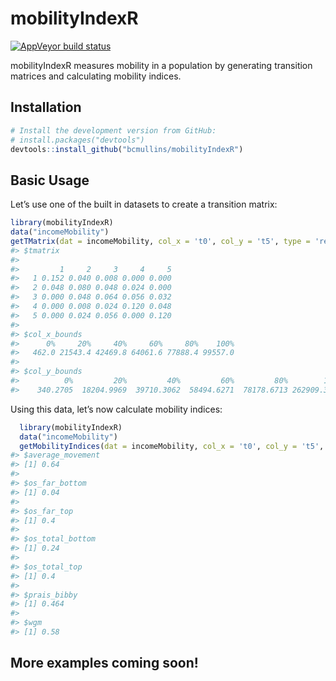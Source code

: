 
<!-- README.md is generated from README.Rmd. Please edit that file -->

# mobilityIndexR

<!-- badges: start -->

[![AppVeyor build
status](https://ci.appveyor.com/api/projects/status/github/bcmullins/mobilityIndexR?branch=master&svg=true)](https://ci.appveyor.com/project/bcmullins/mobilityIndexR)
<!-- badges: end -->

mobilityIndexR measures mobility in a population by generating
transition matrices and calculating mobility indices.

## Installation

<!-- You can install the released version of mobilityIndexR from [CRAN](https://CRAN.R-project.org) with: -->

<!-- #``` r -->

<!-- #install.packages("mobilityIndexR") -->

<!-- #``` -->

``` r
# Install the development version from GitHub:
# install.packages("devtools")
devtools::install_github("bcmullins/mobilityIndexR")
```

## Basic Usage

Let’s use one of the built in datasets to create a transition matrix:

``` r
library(mobilityIndexR)
data("incomeMobility")
getTMatrix(dat = incomeMobility, col_x = 't0', col_y = 't5', type = 'relative', probs = TRUE, num_ranks = 5)
#> $tmatrix
#>    
#>         1     2     3     4     5
#>   1 0.152 0.040 0.008 0.000 0.000
#>   2 0.048 0.080 0.048 0.024 0.000
#>   3 0.000 0.048 0.064 0.056 0.032
#>   4 0.000 0.008 0.024 0.120 0.048
#>   5 0.000 0.024 0.056 0.000 0.120
#> 
#> $col_x_bounds
#>      0%     20%     40%     60%     80%    100% 
#>   462.0 21543.4 42469.8 64061.6 77888.4 99557.0 
#> 
#> $col_y_bounds
#>          0%         20%         40%         60%         80%        100% 
#>    340.2705  18204.9969  39710.3062  58494.6271  78178.6713 262909.3195
```

Using this data, let’s now calculate mobility indices:

``` r
  library(mobilityIndexR)
  data("incomeMobility")
  getMobilityIndices(dat = incomeMobility, col_x = 't0', col_y = 't5', type = 'relative', num_ranks = 5)
#> $average_movement
#> [1] 0.64
#> 
#> $os_far_bottom
#> [1] 0.04
#> 
#> $os_far_top
#> [1] 0.4
#> 
#> $os_total_bottom
#> [1] 0.24
#> 
#> $os_total_top
#> [1] 0.4
#> 
#> $prais_bibby
#> [1] 0.464
#> 
#> $wgm
#> [1] 0.58
```

## More examples coming soon\!
